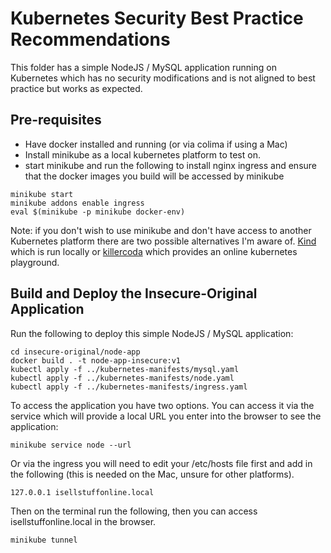 # Kubernetes Security Best Practice Recommendations

This folder has a simple NodeJS / MySQL application running on Kubernetes which has no security modifications and is not aligned to best practice but works as expected.

## Pre-requisites

- Have docker installed and running (or via colima if using a Mac)
- Install minikube as a local kubernetes platform to test on.
- start minikube and run the following to install nginx ingress and ensure that the docker images you build will be accessed by minikube

```
minikube start
minikube addons enable ingress
eval $(minikube -p minikube docker-env)
```

Note: if you don't wish to use minikube and don't have access to another Kubernetes platform there are two possible alternatives I'm aware of.  [Kind](https://kind.sigs.k8s.io/) which is run locally or [killercoda](https://killercoda.com/playgrounds/scenario/kubernetes) which provides an online kubernetes playground.

## Build and Deploy the Insecure-Original Application

Run the following to deploy this simple NodeJS / MySQL application:

```
cd insecure-original/node-app
docker build . -t node-app-insecure:v1
kubectl apply -f ../kubernetes-manifests/mysql.yaml
kubectl apply -f ../kubernetes-manifests/node.yaml
kubectl apply -f ../kubernetes-manifests/ingress.yaml
```

To access the application you have two options.  You can access it via the service which will provide a local URL you enter into the browser to see the application:

```
minikube service node --url
```

Or via the ingress you will need to edit your /etc/hosts file first and add in the following (this is needed on the Mac, unsure for other platforms).

```
127.0.0.1 isellstuffonline.local
```

Then on the terminal run the following, then you can access isellstuffonline.local in the browser.

```
minikube tunnel
```